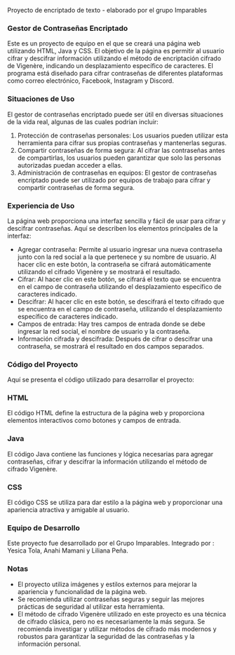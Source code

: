 Proyecto de encriptado de texto - elaborado por el grupo Imparables
### Gestor de Contraseñas Encriptado

Este es un proyecto de equipo en el que se creará una página web utilizando HTML, Java y CSS. El objetivo de la página es permitir al usuario cifrar y descifrar información utilizando el método de encriptación cifrado de Vigenère, indicando un desplazamiento específico de caracteres. El programa está diseñado para cifrar contraseñas de diferentes plataformas como correo electrónico, Facebook, Instagram y Discord.

### Situaciones de Uso
El gestor de contraseñas encriptado puede ser útil en diversas situaciones de la vida real, algunas de las cuales podrían incluir:
1. Protección de contraseñas personales: Los usuarios pueden utilizar esta herramienta para cifrar sus propias contraseñas y mantenerlas seguras.
2. Compartir contraseñas de forma segura: Al cifrar las contraseñas antes de compartirlas, los usuarios pueden garantizar que solo las personas autorizadas puedan acceder a ellas.
3. Administración de contraseñas en equipos: El gestor de contraseñas encriptado puede ser utilizado por equipos de trabajo para cifrar y compartir contraseñas de forma segura.

### Experiencia de Uso
La página web proporciona una interfaz sencilla y fácil de usar para cifrar y descifrar contraseñas. Aquí se describen los elementos principales de la interfaz:
- Agregar contraseña: Permite al usuario ingresar una nueva contraseña junto con la red social a la que pertenece y su nombre de usuario. Al hacer clic en este botón, la contraseña se cifrará automáticamente utilizando el cifrado Vigenère y se mostrará el resultado.
- Cifrar: Al hacer clic en este botón, se cifrará el texto que se encuentra en el campo de contraseña utilizando el desplazamiento específico de caracteres indicado.
- Descifrar: Al hacer clic en este botón, se descifrará el texto cifrado que se encuentra en el campo de contraseña, utilizando el desplazamiento específico de caracteres indicado.
- Campos de entrada: Hay tres campos de entrada donde se debe ingresar la red social, el nombre de usuario y la contraseña.
- Información cifrada y descifrada: Después de cifrar o descifrar una contraseña, se mostrará el resultado en dos campos separados.

### Código del Proyecto

Aquí se presenta el código utilizado para desarrollar el proyecto:
### HTML
El código HTML define la estructura de la página web y proporciona elementos interactivos como botones y campos de entrada.

### Java
El código Java contiene las funciones y lógica necesarias para agregar contraseñas, cifrar y descifrar la información utilizando el método de cifrado Vigenère.

### CSS
El código CSS se utiliza para dar estilo a la página web y proporcionar una apariencia atractiva y amigable al usuario.

### Equipo de Desarrollo
Este proyecto fue desarrollado por el Grupo Imparables. Integrado por : Yesica Tola, Anahi Mamani y Liliana Peña.

### Notas
- El proyecto utiliza imágenes y estilos externos para mejorar la apariencia y funcionalidad de la página web.
- Se recomienda utilizar contraseñas seguras y seguir las mejores prácticas de seguridad al utilizar esta herramienta.
- El método de cifrado Vigenère utilizado en este proyecto es una técnica de cifrado clásica, pero no es necesariamente la más segura. Se recomienda investigar y utilizar métodos de cifrado más modernos y robustos para garantizar la seguridad de las contraseñas y la información personal.

